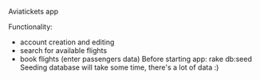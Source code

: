 Aviatickets app

Functionality:
- account creation and editing
- search for available flights
- book flights (enter passengers data)
Before starting app: rake db:seed Seeding database will take some time, there's a lot of data :)
